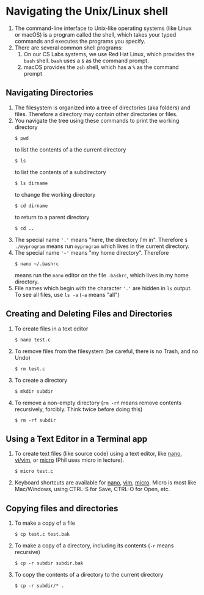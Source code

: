 # Navigating the Unix/Linux shell

1. The command-line interface to Unix-like operating systems (like Linux or macOS) is a program called the shell, which takes your typed commands and executes the programs you specify.
1. There are several common shell programs:
    1. On our CS Labs systems, we use Red Hat Linux, which provides the `bash` shell. `bash` uses a `$` as the command prompt. 
    1. macOS provides the `zsh` shell, which has a `%` as the command prompt


## Navigating Directories

1. The filesystem is organized into a tree of directories (aka folders) and files. Therefore a directory may contain other directories or files.
1. You navigate the tree using these commands
    to print the working directory
    ```
    $ pwd
    ```
    to list the contents of a the current directory
    ```
    $ ls
    ```
    to list the contents of a subdirectory
    ```
    $ ls dirname
    ```
    to change the working directory
    ```
    $ cd dirname
    ```
    to return to a parent directory
    ```
    $ cd ..
    ```
1. The special name `'.'` means "here, the directory I'm in". Therefore `$ ./myprogram` means run `myprogram` which lives in the current directory.
1. The special name `'~'` means "my home directory". Therefore 
    ```
    $ nano ~/.bashrc
    ``` 
    means run the `nano` editor on the file `.bashrc`, which lives in my home directory.
1. File names which begin with the character `'.'` are hidden in `ls` output. To see all files, use `ls -a` (`-a` means "all")

## Creating and Deleting Files and Directories

1. To create files in a text editor
    ```
    $ nano test.c
    ```
1. To remove files from the filesystem (be careful, there is no Trash, and no Undo)
    ```
    $ rm test.c
    ```
1. To create a directory
    ```
    $ mkdir subdir
    ```
1. To remove a non-empty directory  (`rm -rf` means remove contents recursively, forcibly. Think twice before doing this)
    ```
    $ rm -rf subdir
    ```

## Using a Text Editor in a Terminal app

1. To create text files (like source code) using a text editor, like [nano](https://www.nano-editor.org/), [vi/vim](https://www.vim.org/), or [micro](https://micro-editor.github.io/) (Phil uses micro in lecture).
    ```
    $ micro test.c
    ```
1. Keyboard shortcuts are available for [nano](https://www.nano-editor.org/dist/latest/cheatsheet.html), [vim](https://vim.rtorr.com/), [micro](https://github.com/zyedidia/micro/blob/master/runtime/help/keybindings.md). Micro is most like Mac/Windows, using CTRL-S for Save, CTRL-O for Open, etc.

## Copying files and directories

1. To make a copy of a file
    ```
    $ cp test.c test.bak
    ```
1. To make a copy of a directory, including its contents (`-r` means recursive)
    ```
    $ cp -r subdir subdir.bak
    ```
1. To copy the contents of a directory to the current directory
    ```
    $ cp -r subdir/* .
    ```